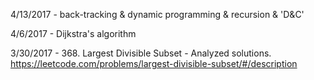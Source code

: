 4/13/2017 - back-tracking & dynamic programming & recursion & 'D&C'

4/6/2017 - Dijkstra's algorithm 

3/30/2017 - 368. Largest Divisible Subset - Analyzed solutions. 
https://leetcode.com/problems/largest-divisible-subset/#/description

